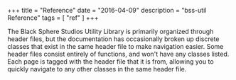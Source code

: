 +++
title = "Reference"
date = "2016-04-09"
description = "bss-util Reference"
tags = [ "ref" ]
+++

The Black Sphere Studios Utility Library is primarily organized through header files, but the documentation has occasionally broken up discrete classes that exist in the same header file to make navigation easier. Some header files consist entirely of functions, and won't have any classes listed. Each page is tagged with the header file that it is from, allowing you to quickly navigate to any other classes in the same header file.


